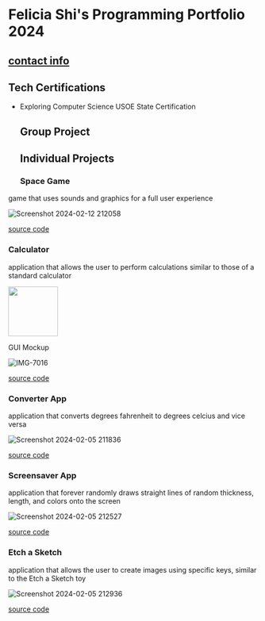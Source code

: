 # Felicia Shi's Programming Portfolio 2024
## [contact info](mailto:9645256@graniteschools.org)

## Tech Certifications
* Exploring Computer Science USOE State Certification

  ## Group Project

  ## Individual Projects

  ### Space Game
 game that uses sounds and graphics for a full user experience


![Screenshot 2024-02-12 212058](https://github.com/CosmicIris/programmingportfolio/assets/111626385/1dc24ac5-e0e7-41c8-8f23-3ca845e06d52)


[source code](https://github.com/CosmicIris/programmingportfolio/files/14168915/SpaceGame_currentvers_.zip)


### Calculator 
application that allows the user to perform calculations similar to those of a standard calculator


<img src="https://github.com/CosmicIris/programmingportfolio/assets/111626385/7639f274-83fc-4295-9e82-f919d1819218" width="100" height="100"> 


GUI Mockup


![IMG-7016](https://github.com/CosmicIris/programmingportfolio/assets/111626385/2e393693-6076-45bb-9518-06e672e0bac7)


[source code](https://github.com/CosmicIris/programmingportfolio/files/14169099/calculator.3.zip)


### Converter App
application that converts degrees fahrenheit to degrees celcius and vice versa


![Screenshot 2024-02-05 211836](https://github.com/CosmicIris/programmingportfolio/assets/111626385/4b175336-84e6-4eeb-bcd9-f7449929cc60)


[source code](https://github.com/CosmicIris/programmingportfolio/files/14169083/ConversionApp.zip)

### Screensaver App
application that forever randomly draws straight lines of random thickness, length, and colors onto the screen


![Screenshot 2024-02-05 212527](https://github.com/CosmicIris/programmingportfolio/assets/111626385/5f20ff3c-3244-486d-9091-b975a1b76143)


[source code](https://github.com/CosmicIris/programmingportfolio/files/14169076/ScreenSaver_App.zip)


### Etch a Sketch
application that allows the user to create images using specific keys, similar to the Etch a Sketch toy


![Screenshot 2024-02-05 212936](https://github.com/CosmicIris/programmingportfolio/assets/111626385/2ae16cec-4fbe-428b-a372-4286da4a86cb)


[source code](https://github.com/CosmicIris/programmingportfolio/files/14169079/EtchASketch.zip)
